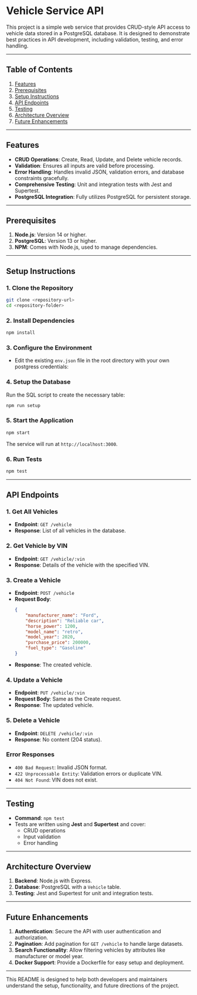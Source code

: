 # Vehicle Service API

This project is a simple web service that provides CRUD-style API access to vehicle data stored in a PostgreSQL database. It is designed to demonstrate best practices in API development, including validation, testing, and error handling.

---

## Table of Contents
1. [Features](#features)
2. [Prerequisites](#prerequisites)
3. [Setup Instructions](#setup-instructions)
4. [API Endpoints](#api-endpoints)
5. [Testing](#testing)
6. [Architecture Overview](#architecture-overview)
7. [Future Enhancements](#future-enhancements)

---

## Features
- **CRUD Operations**: Create, Read, Update, and Delete vehicle records.
- **Validation**: Ensures all inputs are valid before processing.
- **Error Handling**: Handles invalid JSON, validation errors, and database constraints gracefully.
- **Comprehensive Testing**: Unit and integration tests with Jest and Supertest.
- **PostgreSQL Integration**: Fully utilizes PostgreSQL for persistent storage.

---

## Prerequisites
1. **Node.js**: Version 14 or higher.
2. **PostgreSQL**: Version 13 or higher.
3. **NPM**: Comes with Node.js, used to manage dependencies.

---

## Setup Instructions

### 1. Clone the Repository
```bash
git clone <repository-url>
cd <repository-folder>
```

### 2. Install Dependencies
```bash
npm install
```

### 3. Configure the Environment
- Edit the existing `env.json` file in the root directory with your own postgress credentials:

### 4. Setup the Database
Run the SQL script to create the necessary table:
```bash
npm run setup
```

### 5. Start the Application
```bash
npm start
```
The service will run at `http://localhost:3000`.

### 6. Run Tests
```bash
npm test
```

---

## API Endpoints

### 1. Get All Vehicles
- **Endpoint**: `GET /vehicle`
- **Response**: List of all vehicles in the database.

### 2. Get Vehicle by VIN
- **Endpoint**: `GET /vehicle/:vin`
- **Response**: Details of the vehicle with the specified VIN.

### 3. Create a Vehicle
- **Endpoint**: `POST /vehicle`
- **Request Body**:
  ```json
  {
      "manufacturer_name": "Ford",
      "description": "Reliable car",
      "horse_power": 1200,
      "model_name": "retro",
      "model_year": 2020,
      "purchase_price": 200000,
      "fuel_type": "Gasoline"
  }
  ```
- **Response**: The created vehicle.

### 4. Update a Vehicle
- **Endpoint**: `PUT /vehicle/:vin`
- **Request Body**: Same as the Create request.
- **Response**: The updated vehicle.

### 5. Delete a Vehicle
- **Endpoint**: `DELETE /vehicle/:vin`
- **Response**: No content (204 status).

### Error Responses
- `400 Bad Request`: Invalid JSON format.
- `422 Unprocessable Entity`: Validation errors or duplicate VIN.
- `404 Not Found`: VIN does not exist.

---

## Testing
- **Command**: `npm test`
- Tests are written using **Jest** and **Supertest** and cover:
  - CRUD operations
  - Input validation
  - Error handling

---

## Architecture Overview
1. **Backend**: Node.js with Express.
2. **Database**: PostgreSQL with a `Vehicle` table.
3. **Testing**: Jest and Supertest for unit and integration tests.

---

## Future Enhancements
1. **Authentication**: Secure the API with user authentication and authorization.
2. **Pagination**: Add pagination for `GET /vehicle` to handle large datasets.
3. **Search Functionality**: Allow filtering vehicles by attributes like manufacturer or model year.
4. **Docker Support**: Provide a Dockerfile for easy setup and deployment.

---

This README is designed to help both developers and maintainers understand the setup, functionality, and future directions of the project.
